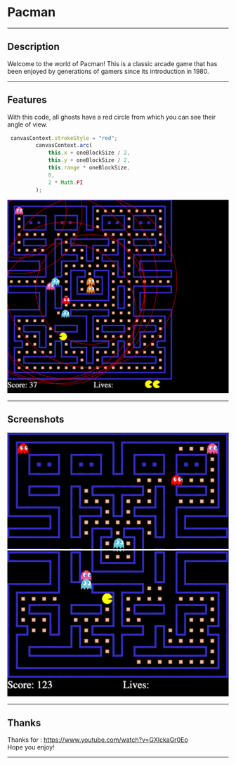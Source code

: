 # Pacman

---

## Description

Welcome to the world of Pacman! This is a classic arcade game that has been enjoyed by generations of gamers since its introduction in 1980. <br />

---

## Features

With this code, all ghosts have a red circle from which you can see their angle of view.

```javascript
 canvasContext.strokeStyle = "red";
         canvasContext.arc(
             this.x + oneBlockSize / 2,
             this.y + oneBlockSize / 2,
             this.range * oneBlockSize,
             0,
             2 * Math.PI
         );
```
![Screenshot](3.png)

---

## Screenshots

![Screenshot](1.png)
![Screenshot](2.png)

---

## Thanks

Thanks for : https://www.youtube.com/watch?v=GXlckaGr0Eo <br />
Hope you enjoy!

---
